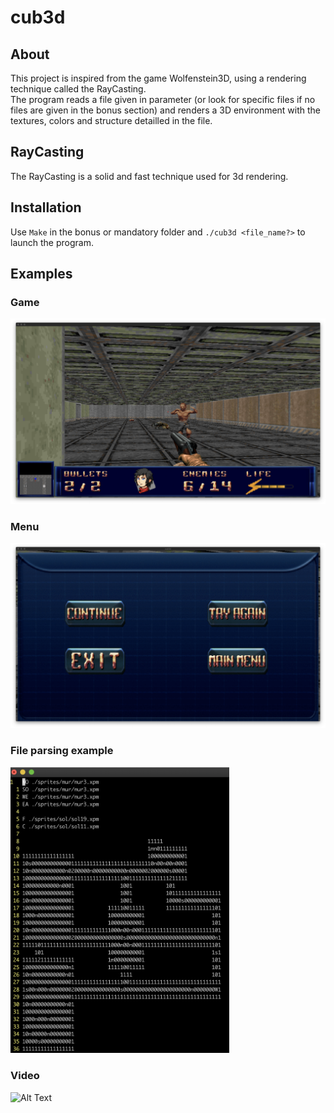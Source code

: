 # cub3d

## About
This project is inspired from the game Wolfenstein3D, using a rendering technique called the RayCasting.  
The program reads a file given in parameter (or look for specific files if no files are given in the bonus section) and renders a 3D environment with the textures, colors and structure detailled in the file.

## RayCasting
The RayCasting is a solid and fast technique used for 3d rendering.

## Installation
Use `Make` in the bonus or mandatory folder and `./cub3d <file_name?>` to launch the program.

## Examples
### Game
<img src="readme_files/screenshot_game.png" width="600"></img>

### Menu
<img src="readme_files/menu_example.png" width="600"></img>

### File parsing example
<img src="readme_files/map_example.png" width="350"></img>

### Video
![Alt Text](https://github.com/Lysique/clean_cub3d/blob/master/readme_files/cub3d_vid_example.gif)
